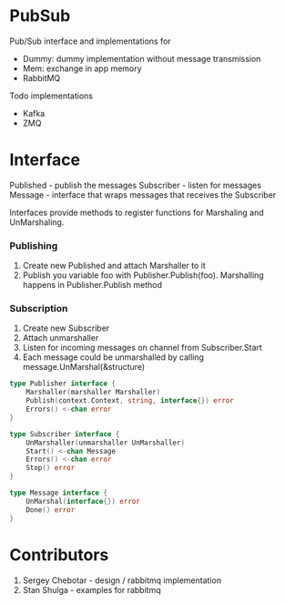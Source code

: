 # PubSub

Pub/Sub interface and implementations for
- Dummy: dummy implementation without message transmission
- Mem: exchange in app memory
- RabbitMQ

Todo implementations
- Kafka
- ZMQ

# Interface

Published - publish the messages
Subscriber - listen for messages
Message - interface that wraps messages that receives the Subscriber

Interfaces provide methods to register functions for Marshaling and UnMarshaling.

### Publishing
1. Create new Published and attach Marshaller to it
2. Publish you variable foo with Publisher.Publish(foo). Marshalling happens in Publisher.Publish method

### Subscription
1. Create new Subscriber
2. Attach unmarshaller
3. Listen for incoming messages on channel from Subscriber.Start
4. Each message could be unmarshalled by calling message.UnMarshal(&structure)

```go
type Publisher interface {
	Marshaller(marshaller Marshaller)
	Publish(context.Context, string, interface{}) error
	Errors() <-chan error
}

type Subscriber interface {
	UnMarshaller(unmarshaller UnMarshaller)
	Start() <-chan Message
	Errors() <-chan error
	Stop() error
}

type Message interface {
	UnMarshal(interface{}) error
	Done() error
}
```

# Contributors

1. Sergey Chebotar - design / rabbitmq implementation
2. Stan Shulga - examples for rabbitmq
